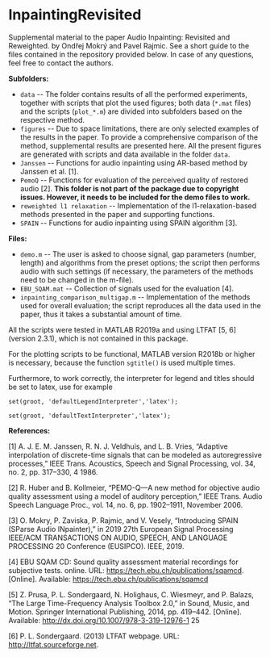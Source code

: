 # InpaintingRevisited
Supplemental material to the paper Audio Inpainting: Revisited and Reweighted.
by Ondřej Mokrý and Pavel Rajmic. See a short guide to the files contained
in the repository provided below. In case of any questions, feel free to
contact the authors.

**Subfolders:**
  * `data` -- The folder contains results of all the performed experiments,
              together with scripts that plot the used figures; both data
              (`*.mat` files) and the scripts (`plot_*.m`) are divided into
              subfolders based on the respective method.
  * `figures` -- Due to space limitations, there are only selected examples
              of the results in the paper. To provide a comprehensive
              comparison of the method, supplemental results are presented here.
              All the present figures are generated with scripts and data
              available in the folder `data`. 
  * `Janssen` -- Functions for audio inpainting using AR-based method by
              Janssen et al. [1].
  * `PemoQ` -- Functions for evaluation of the perceived quality of restored
              audio [2]. **This folder is not part of the package due to copyright
              issues. However, it needs to be included for the demo files to work.** 
  * `reweighted l1 relaxation` -- Implementation of the l1-relaxation-based
              methods presented in the paper and supporting functions.
  * `SPAIN` -- Functions for audio inpainting using SPAIN algorithm [3].

**Files:**
  * `demo.m` -- The user is asked to choose signal, gap parameters (number,
              length) and algorithms from the preset options; the script
              then performs audio with such settings (if necessary, the
              parameters of the methods need to be changed in the m-file).
  * `EBU_SQAM.mat` -- Collection of signals used for the evaluation [4].
  * `inpainting_comparison_multigap.m` -- Implementation of the methods used
              for overall evaluation; the script reproduces all the data
              used in the paper, thus it takes a substantial amount of time.

All the scripts were tested in MATLAB R2019a and using LTFAT [5, 6]
(version 2.3.1), which is not contained in this package.

For the plotting scripts to be functional, MATLAB version R2018b or higher
is necessary, because the function `sgtitle()` is used multiple times.

Furthermore, to work correctly, the interpreter for legend and titles
should be set to latex, use for example

  `set(groot, 'defaultLegendInterpreter','latex');`
  
  `set(groot, 'defaultTextInterpreter','latex');`

**References:**

[1] A. J. E. M. Janssen, R. N. J. Veldhuis, and L. B. Vries, “Adaptive
    interpolation of discrete-time signals that can be modeled as
    autoregressive processes,” IEEE Trans. Acoustics, Speech and Signal
    Processing, vol. 34, no. 2, pp. 317–330, 4 1986.

[2] R. Huber and B. Kollmeier, “PEMO-Q—A new method for objective
    audio quality assessment using a model of auditory perception,” IEEE
    Trans. Audio Speech Language Proc., vol. 14, no. 6, pp. 1902–1911,
    November 2006.

[3] O. Mokry, P. Zaviska, P. Rajmic, and V. Vesely, “Introducing SPAIN
    (SParse Audio INpainter),” in 2019 27th European Signal Processing
    IEEE/ACM TRANSACTIONS ON AUDIO, SPEECH, AND LANGUAGE PROCESSING 20
    Conference (EUSIPCO). IEEE, 2019.

[4] EBU SQAM CD: Sound quality assessment material recordings for
    subjective tests. online. URL: https://tech.ebu.ch/publications/sqamcd.
    [Online]. Available: https://tech.ebu.ch/publications/sqamcd

[5] Z. Prusa, P. L. Sondergaard, N. Holighaus, C. Wiesmeyr, and P. Balazs,
    “The Large Time-Frequency Analysis Toolbox 2.0,” in Sound, Music, and
    Motion. Springer International Publishing, 2014, pp. 419–442.
    [Online]. Available: http://dx.doi.org/10.1007/978-3-319-12976-1 25

[6] P. L. Sondergaard. (2013) LTFAT webpage. URL:
    http://ltfat.sourceforge.net.
